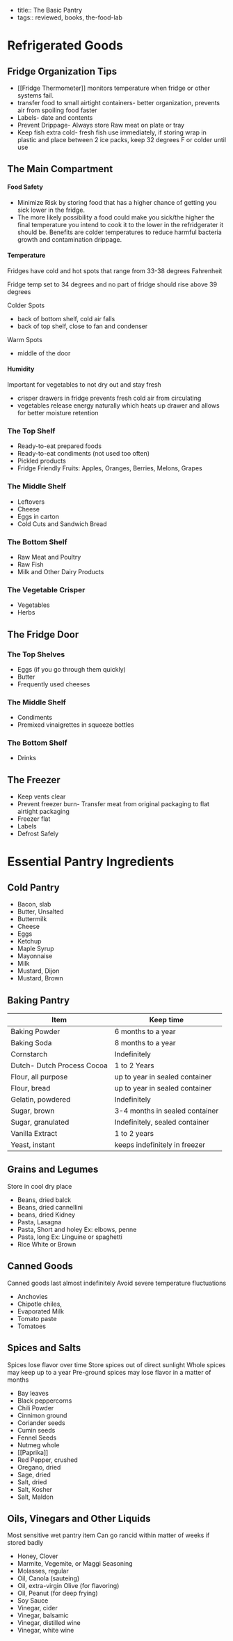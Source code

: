 - title:: The Basic Pantry
- tags:: reviewed, books, the-food-lab
# Refrigerated Goods

## Fridge Organization Tips
* [[Fridge Thermometer]] monitors temperature when fridge or other systems fail.
* transfer food to small airtight containers- better organization, prevents air from spoiling food faster
* Labels- date and contents
* Prevent Drippage- Always store Raw meat on plate or tray
* Keep fish extra cold- fresh fish use immediately, if storing wrap in plastic and place between 2 ice packs, keep 32 degrees F or colder until use

## The Main Compartment 
#### Food Safety
* Minimize Risk by storing food that has a higher chance of getting you sick lower in the fridge. 
* The more likely possibility a food could make you sick/the higher the final temperature you intend to cook it to the lower in the refridgerater it should be. Benefits are colder temperatures to reduce harmful bacteria growth and contamination drippage.

#### Temperature

Fridges have cold and hot spots that range from 33-38 degrees Fahrenheit

Fridge temp set to 34 degrees and no part of fridge should rise above 39 degrees

Colder Spots
* back of bottom shelf, cold air falls
* back of top shelf, close to fan and condenser 

Warm Spots
* middle of the door

#### Humidity 
Important for vegetables to not dry out and stay fresh
* crisper drawers in fridge prevents fresh cold air from circulating
* vegetables release energy naturally which heats up drawer and allows for better moisture retention



### The Top Shelf
* Ready-to-eat prepared foods
* Ready-to-eat condiments (not used too often)
* Pickled products
* Fridge Friendly Fruits: Apples, Oranges, Berries, Melons, Grapes

### The Middle Shelf
* Leftovers 
* Cheese 
* Eggs in carton
* Cold Cuts and Sandwich Bread

### The Bottom Shelf
* Raw Meat and Poultry
* Raw Fish
* Milk and Other Dairy Products

### The Vegetable Crisper
* Vegetables 
* Herbs

## The Fridge Door

### The Top Shelves
* Eggs (if you go through them quickly)
* Butter
* Frequently used cheeses


### The Middle Shelf
* Condiments 
* Premixed vinaigrettes in squeeze bottles

### The Bottom Shelf
* Drinks

## The Freezer
* Keep vents clear
* Prevent freezer burn- Transfer meat from original packaging to flat airtight packaging
* Freezer flat 
* Labels
* Defrost Safely

# Essential Pantry Ingredients
## Cold Pantry
* Bacon, slab
* Butter, Unsalted
* Buttermilk
* Cheese 
* Eggs
* Ketchup
* Maple Syrup
* Mayonnaise
* Milk
* Mustard, Dijon
* Mustard, Brown

## Baking Pantry
| Item                       | Keep time                      |
| -------------------------- | ------------------------------ |
| Baking Powder              | 6 months to a year                             |
| Baking Soda                | 8 months to a year                             |
| Cornstarch                 | Indefinitely                   |
| Dutch- Dutch Process Cocoa | 1 to 2 Years                   |
| Flour, all purpose         | up to year in sealed container |
| Flour, bread               | up to year in sealed container |
| Gelatin, powdered          | Indefinitely                   |
| Sugar, brown               | 3-4 months in sealed container |
| Sugar, granulated          | Indefinitely, sealed container |
| Vanilla Extract            | 1 to 2 years                   |
| Yeast, instant             | keeps indefinitely in freezer                               |

## Grains and Legumes
Store in cool dry place
* Beans, dried balck
* Beans, dried cannellini 
* beans, dried Kidney
* Pasta, Lasagna
* Pasta, Short and holey Ex: elbows, penne
* Pasta, long Ex: Linguine or spaghetti
* Rice White or Brown

## Canned Goods
Canned goods last almost indefinitely 
Avoid severe temperature fluctuations

* Anchovies
* Chipotle chiles,
* Evaporated Milk
* Tomato paste
* Tomatoes

## Spices and Salts

Spices lose flavor over time
Store spices out of direct sunlight
Whole spices may keep up to a year
Pre-ground spices may lose flavor in a matter of months

* Bay leaves
* Black peppercorns
* Chili Powder
* Cinnimon ground
* Coriander seeds
* Cumin seeds
* Fennel Seeds
* Nutmeg whole
* [[Paprika]]
* Red Pepper, crushed
* Oregano, dried
* Sage, dried
* Salt, dried
* Salt, Kosher
* Salt, Maldon

## Oils, Vinegars and Other Liquids
Most sensitive wet pantry item
Can go rancid within matter of weeks if stored badly

* Honey, Clover
* Marmite, Vegemite, or Maggi Seasoning
* Molasses, regular
* Oil, Canola (sauteing)
* Oil, extra-virgin Olive (for flavoring)
* Oil, Peanut (for deep frying)
* Soy Sauce
* Vinegar, cider
* Vinegar, balsamic
* Vinegar, distilled wine
* Vinegar, white wine